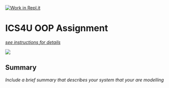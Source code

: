 [![Work in Repl.it](https://classroom.github.com/assets/work-in-replit-14baed9a392b3a25080506f3b7b6d57f295ec2978f6f33ec97e36a161684cbe9.svg)](https://classroom.github.com/online_ide?assignment_repo_id=3872017&assignment_repo_type=AssignmentRepo)
# ICS4U OOP Assignment

[*see instructions for details*](Instructions.md)

<img src="https://repl.it/@EngelbertAroozo/ics4u-oop-assignment-EngelbertEA#twitch.png">

## Summary
*Include a brief summary that describes your system that your are modelling*
